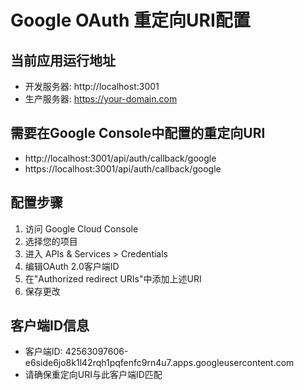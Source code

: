 
# Google OAuth 重定向URI配置

## 当前应用运行地址
- 开发服务器: http://localhost:3001
- 生产服务器: https://your-domain.com

## 需要在Google Console中配置的重定向URI
- http://localhost:3001/api/auth/callback/google
- https://localhost:3001/api/auth/callback/google

## 配置步骤
1. 访问 Google Cloud Console
2. 选择您的项目
3. 进入 APIs & Services > Credentials
4. 编辑OAuth 2.0客户端ID
5. 在"Authorized redirect URIs"中添加上述URI
6. 保存更改

## 客户端ID信息
- 客户端ID: 42563097606-e6side6jo8k1l42rqh1pqfenfc9rn4u7.apps.googleusercontent.com
- 请确保重定向URI与此客户端ID匹配
